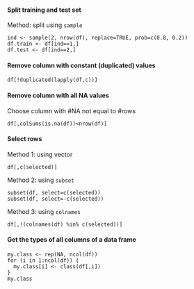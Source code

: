 #### Split training and test set

Method: split using `sample`

```
ind <- sample(2, nrow(df), replace=TRUE, prob=c(0.8, 0.2))
df.train <- df[ind==1,]
df.test <- df[ind==2,]
```

#### Remove column with constant (duplicated) values

```
df[!duplicated(lapply(df,c))]
```

#### Remove column with all NA values

Choose column with #NA not equal to #rows

```
df[,colSums(is.na(df))<nrow(df)]
```

#### Select rows

Method 1: using vector

```
df[,c(selected)]
```

Method 2: using `subset`

```
subset(df, select=c(selected))
subset(df, select=-c(selected))
```

Method 3: using `colnames`

```
df[,!(colnames(df) %in% c(selected))]
```

#### Get the types of all columns of a data frame

```
my.class <- rep(NA, ncol(df))
for (i in 1:ncol(df)) {
  my.class[i] <- class(df[,i])
}
my.class
```
